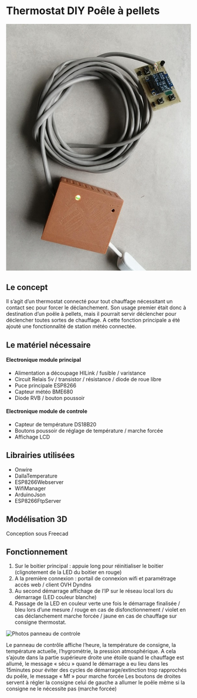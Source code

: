 # Thermostat DIY Poêle à pellets
![Photos du thermostat](https://github.com/rinty35/thermostat_poele/blob/master/Photos/Vue_ensemble.jpg)
## Le concept
Il s’agit d’un thermostat connecté pour tout chauffage nécessitant un contact sec pour forcer le déclanchement. Son usage premier était donc à destination d’un poêle à pellets, mais il pourrait servir déclencher pour déclencher toutes sortes de chauffage. A cette fonction principale a été ajouté une fonctionnalité de station météo connectée.
## Le matériel nécessaire
#### Electronique module principal
-	Alimentation a découpage HILink / fusible / varistance
-	Circuit Relais 5v / transistor / résistance / diode de roue libre
-	Puce principale ESP8266
-	Capteur météo BME680
-	Diode RVB / bouton poussoir
#### Electronique module de controle
-	Capteur de température DS18B20
-	Boutons poussoir de réglage de température / marche forcée
-	Affichage LCD
## Librairies utilisées
-	Onwire
-	DallaTemperature
-	ESP8266Webserver
-	WifiManager
-	ArduinoJson
-	ESP8266FtpServer
## Modélisation 3D
Conception sous Freecad
## Fonctionnement
1.	Sur le boitier principal : appuie long pour réinitialiser le boitier (clignotement de la LED du boitier en rouge)
2.	A la première connexion : portail de connexion wifi et paramétrage accès web / client OVH Dyndns
3.	Au second démarrage affichage de l’IP sur le réseau local lors du démarrage (LED couleur blanche)
4.	Passage de la LED en couleur verte une fois le démarrage finalisée / bleu lors d’une mesure / rouge en cas de disfonctionnement / violet en cas déclanchement marche forcée / jaune en cas de chauffage sur consigne thermostat. 

![Photos panneau de controle](https://github.com/rinty35/thermostat_poele/blob/master/Photos/panneau_détail.jpg)

Le panneau de contrôle affiche l’heure, la température de consigne, la température actuelle, l’hygrométrie, la pression atmosphérique. A cela s’ajoute dans la partie supérieure droite une étoile quand le chauffage est allumé, le message « sécu » quand le démarrage a eu lieu dans les 15minutes pour éviter des cycles de démarrage/extinction trop rapprochés du poêle, le message « Mf » pour marche forcée
Les boutons de droites servent à régler la consigne celui de gauche a allumer le poêle même si la consigne ne le nécessite pas (marche forcée)
